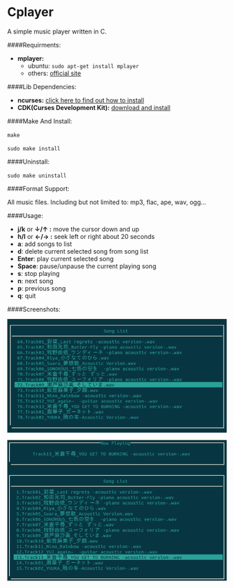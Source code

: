 # Cplayer
A simple music player written in C.

####Requirments:

- **mplayer:**
    - ubuntu: `sudo apt-get install mplayer`
    - others: [official site](http://www.mplayerhq.hu/design7/dload.html)

####Lib Dependencies:

- **ncurses:** [click here to find out how to install](http://tldp.org/HOWTO/NCURSES-Programming-HOWTO/intro.html#WHERETOGETIT)
- **CDK(Curses Development Kit):** [download and install](http://invisible-island.net/cdk/#download)

####Make And Install:

`make`

`sudo make install`

####Uninstall:

`sudo make uninstall`

####Format Support:

All music files. Including but not limited to: mp3, flac, ape, wav, ogg...

####Usage:

- **j/k** or **↓/↑ :**  move the cursor down and up
- **h/l** or **←/→ :**  seek left or right about 20 seconds
- **a**: add songs to list
- **d**: delete current selected song from song list
- **Enter**: play current selected song
- **Space**: pause/unpause the current playing song
- **s**: stop playing
- **n**: next song
- **p**: previous song
- **q**: quit

####Screenshots:

![Cplayer-songlist][songlist]


![Cplayer-screenshot][shot]

[songlist]: https://github.com/MarcoQin/gallery/blob/master/Cplayer/songlist.png
[shot]: https://github.com/MarcoQin/gallery/blob/master/Cplayer/screenshot.png
